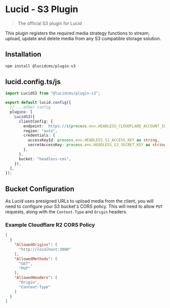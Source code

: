 # Lucid - S3 Plugin

> The official S3 plugin for Lucid

This plugin registers the required media strategy functions to stream, upload, update and delete media from any S3 compatible storage solution.

## Installation

```bash
npm install @lucidcms/plugin-s3
```

## lucid.config.ts/js

```typescript
import LucidS3 from "@lucidcms/plugin-s3";

export default lucid.config({
  // ...other config
  plugins: [
    LucidS3({
      clientConfig: {
        endpoint: `https://${process.env.HEADLESS_CLOUDFLARE_ACCOUNT_ID}.r2.cloudflarestorage.com`,
        region: "auto",
        credentials: {
          accessKeyId: process.env.HEADLESS_S3_ACCESS_KEY as string,
          secretAccessKey: process.env.HEADLESS_S3_SECRET_KEY as string,
        },
      },
      bucket: "headless-cms",
    }),
  ],
});
```
## Bucket Configuration

As Lucid uses presigned URLs to upload media from the client, you will need to configure your S3 bucket's CORS policy. This will need to allow `PUT` requests, along with the `Content-Type` and `Origin` headers.

### Example Cloudflare R2 CORS Policy

```json
[
  {
    "AllowedOrigins": [
      "http://localhost:3000"
    ],
    "AllowedMethods": [
      "GET",
      "PUT"
    ],
    "AllowedHeaders": [
      "Origin",
      "Content-Type"
    ]
  }
]
```